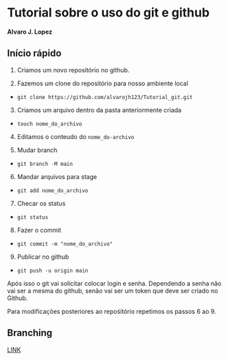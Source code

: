 # Tutorial sobre o uso do git e github 

**Alvaro J. Lopez**


## Início rápido

1. Criamos um novo repositório no github.

2. Fazemos um clone do repositório para nosso ambiente local

* `git clone https://github.com/alvarojh123/Tutorial_git.git`

3. Criamos um arquivo dentro da pasta anteriormente criada

* `touch nome_do_archivo`

4. Editamos o conteudo do `nome_do-archivo`

5. Mudar branch

* `git branch -M main`

6. Mandar arquivos para stage

* `git add nome_do_archivo`

7. Checar os status

* `git status`

8. Fazer o commit

* `git commit -m "nome_do_archivo"`

9. Publicar no github

* `git push -u origin main`

Após isso o git vai solicitar colocar login e senha. Dependendo a senha não vai ser a mesma do github, senão vai ser um token que deve ser criado no Github.

Para modificações posteriores ao repośitório repetimos os passos 6 ao 9.




## Branching

[LINK](branch.md)